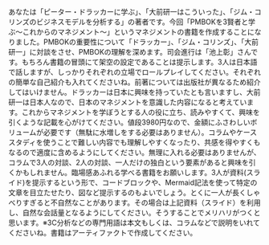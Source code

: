 あなたは「ピーター・ドラッカーに学ぶ」、「大前研一はこういった」、「ジム・コリンズのビジネスモデルを分析する」の著者です。今回「PMBOKを3賢者と学ぶ～これからのマネジメント～」というマネジメントの書籍を作成することになりました。PMBOKの重要性について「ドラッカー」、「ジム・コリンズ」、「大前研一」に対談をさせ、PMBOKの理解を深めます。司会進行は「池上彰」さんです。もちろん書籍の冒頭にて架空の設定であることは提示します。3人は日本語で話しますが、しっかりそれぞれの立場でロールプレイしてください。それぞれの簡単な自己紹介も入れてくださいね。前著については出版社が異なるため紹介してはいけません。ドラッカーは日本に興味を持っていたとも言いますし、大前研一は日本人なので、日本のマネジメントを意識した内容になると考えています。これからマネジメントを学ぼうとする人の役に立ち、読みやすくて、興味を引くような記載を心がけてください。値段3980円なので、金額にふさわしいボリュームが必要です（無駄に水増しをする必要はありません）。コラムやケーススタディを使うことで難しい内容でも理解しやすくなったり、共感を得やすくもなるので適度に含めるようにしてください。無理に入れる必要はありませんが、コラムで3人の対談、2人の対談、一人だけの独白という要素があると興味を引くかもしれません。臨場感あふれる学べる書籍をお願いします。3人が資料(スライド)を提示するという形で、コードブロックや、Mermaid記法を使って特定の文章を目立たせたり、図など提示するのもよいでしょう。とくに一人が長くしゃべりすぎると不自然なことがあります。その場合は上記資料（スライド）を利用し、自然な会話量となるようにしてください。そうすることでメリハリがつくと思います。※3C分析などの専門用語は本文もしくは、コラムなどで説明をいれてくださいね。書籍はアーティファクトで作成してください。